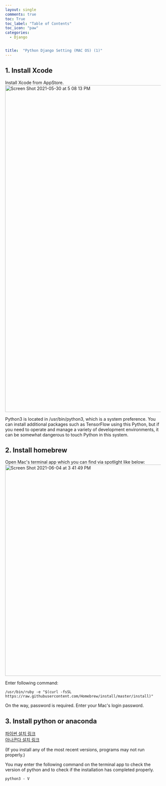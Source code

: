 ```yaml
---
layout: single
comments: true
toc: True
toc_label: "Table of Contents"
toc_icon: "paw"
categories:
  - Django


title:  "Python Django Setting (MAC OS) (1)"
---
```


## 1. Install Xcode

Install Xcode from AppStore.   
<img width="1058" alt="Screen Shot 2021-05-30 at 5 08 13 PM" src="https://user-images.githubusercontent.com/81342538/120097117-bc4fb800-c169-11eb-93a9-09c7c260664f.png">   

Python3 is located in /usr/bin/python3, which is a system preference. You can install additional packages such as TensorFlow using this Python, but if you need to operate and manage a variety of development environments, it can be somewhat dangerous to touch Python in this system.


## 2. Install homebrew   

Open Mac's terminal app which you can find via spotlight like below:   
<img width="684" alt="Screen Shot 2021-06-04 at 3 41 49 PM" src="https://user-images.githubusercontent.com/81342538/120757540-a23c1e00-c54b-11eb-8bf1-1dea416d62d9.png">   

Enter following command:   
```
/usr/bin/ruby -e "$(curl -fsSL https://raw.githubusercontent.com/Homebrew/install/master/install)"
```

On the way, password is required. Enter your Mac's login password.   


## 3. Install python or anaconda   

[파이썬 설치 링크](https://www.python.org/downloads/mac-osx/)   
[아나콘다 설치 링크](https://www.anaconda.com/products/individual)   

(If you install any of the most recent versions, programs may not run properly.)   

You may enter the following command on the terminal app to check the version of python and to check if the installation has completed properly.
```
python3 - V
```
